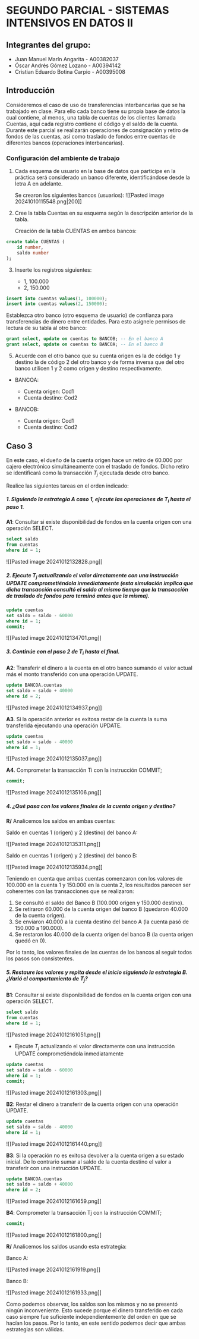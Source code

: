 # SEGUNDO PARCIAL - SISTEMAS INTENSIVOS EN DATOS II
## Integrantes del grupo:
- Juan Manuel Marín Angarita - A00382037
- Óscar Andrés Gómez Lozano - A00394142
- Cristian Eduardo Botina Carpio - A00395008

## Introducción
Consideremos el caso de uso de transferencias interbancarias que se ha trabajado en clase. Para ello cada banco tiene su propia base de datos la cual contiene, al menos, una tabla de cuentas de los clientes llamada Cuentas, aquí cada registro contiene el código y el saldo de la cuenta. Durante este parcial se realizarán operaciones de consignación y retiro de fondos de las cuentas, así como traslado de fondos entre cuentas de diferentes bancos (operaciones interbancarias).

### Configuración del ambiente de trabajo
1. Cada esquema de usuario en la base de datos que participe en la práctica será considerado un banco diferente, identificándose desde la letra A en adelante.

	Se crearon los siguientes bancos (usuarios):
	![[Pasted image 20241010115548.png|200]]
2. Cree la tabla Cuentas en su esquema según la descripción anterior de la tabla.

	Creación de la tabla CUENTAS en ambos bancos:

```SQL
create table CUENTAS (
	id number,
	saldo number
);
```

3. Inserte los registros siguientes:

	* 1, $100.000$
	* 2, $150.000$

```SQL
insert into cuentas values(1, 100000);
insert into cuentas values(2, 150000);
```

Establezca otro banco (otro esquema de usuario) de confianza para transferencias de dinero entre entidades. Para esto asígnele permisos de lectura de su tabla al otro banco:

```SQL
grant select, update on cuentas to BANCOB; -- En el banco A
grant select, update on cuentas to BANCOA; -- En el banco B
```
 
 5. Acuerde con el otro banco que su cuenta origen es la de código 1 y destino la de código 2 del otro banco y de forma inversa que del otro banco utilicen 1 y 2 como origen y destino respectivamente.

* BANCOA:
	* Cuenta origen: Cod1
	* Cuenta destino: Cod2

* BANCOB:
	* Cuenta origen: Cod1
	* Cuenta destino: Cod2

## Caso 3
En este caso, el dueño de la cuenta origen hace un retiro de $60.000$ por cajero electrónico simultáneamente con el traslado de fondos. Dicho retiro se identificará como la transacción $T_{j}$ ejecutada desde otro banco.

Realice las siguientes tareas en el orden indicado:

##### 1. Siguiendo la estrategia $A$ caso 1, ejecute las operaciones de $T_{i}$ hasta el paso 1.
**A1**: Consultar si existe disponibilidad de fondos en la cuenta origen con una operación SELECT.

```SQL
select saldo
from cuentas
where id = 1;
```

![[Pasted image 20241012132828.png]]

##### 2. Ejecute $T_{j}$ actualizando el valor directamente con una instrucción UPDATE comprometiéndola inmediatamente (esta simulación implica que dicha transacción consultó el saldo al mismo tiempo que la transacción de traslado de fondos pero terminó antes que la misma).
```SQL
update cuentas
set saldo = saldo - 60000
where id = 1;
commit;
```

![[Pasted image 20241012134701.png]]

##### 3. Continúe con el paso 2 de $T_{i}$ hasta el final.
**A2**: Transferir el dinero a la cuenta en el otro banco sumando el valor actual más el monto transferido con una operación UPDATE.

```SQL
update BANCOA.cuentas
set saldo = saldo + 40000
where id = 2;
```

![[Pasted image 20241012134937.png]]

**A3**. Si la operación anterior es exitosa restar de la cuenta la suma transferida ejecutando una operación UPDATE.

```SQL
update cuentas
set saldo = saldo - 40000
where id = 1;
```

![[Pasted image 20241012135037.png]]

**A4**. Comprometer la transacción Ti con la instrucción COMMIT;

```SQL
commit;
```

![[Pasted image 20241012135106.png]]

##### 4. ¿Qué pasa con los valores finales de la cuenta origen y destino?
**R/** Analicemos los saldos en ambas cuentas:

Saldo en cuentas 1 (origen) y 2 (destino) del banco A:

![[Pasted image 20241012135311.png]]

Saldo en cuentas 1 (origen) y 2 (destino) del banco B:

![[Pasted image 20241012135934.png]]

Teniendo en cuenta que ambas cuentas comenzaron con los valores de $100.000$ en la cuenta 1 y $150.000$ en la cuenta 2, los resultados parecen ser coherentes con las transacciones que se realizaron:

1. Se consultó el saldo del Banco B ($100.000$ origen y $150.000$ destino).
2. Se retiraron $60.000$ de la cuenta origen del banco B (quedaron $40.000$ de la cuenta origen).
3. Se enviaron $40.000$ a la cuenta destino del banco A (la cuenta pasó de $150.000$ a $190.000$).
4. Se restaron los $40.000$ de la cuenta origen del banco B (la cuenta origen quedó en $0$).

Por lo tanto, los valores finales de las cuentas de los bancos al seguir todos los pasos son consistentes.

##### 5. Restaure los valores y repita desde el inicio siguiendo la estrategia B. ¿Varió el comportamiento de $T_{j}$?
**B1**: Consultar si existe disponibilidad de fondos en la cuenta origen con una operación SELECT.

```SQL
select saldo
from cuentas
where id = 1;
```

![[Pasted image 20241012161051.png]]

- Ejecute $T_{j}$ actualizando el valor directamente con una instrucción UPDATE comprometiéndola inmediatamente

```SQL
update cuentas
set saldo = saldo - 60000
where id = 1;
commit;
```

![[Pasted image 20241012161303.png]]

**B2**: Restar el dinero a transferir de la cuenta origen con una operación UPDATE.

```SQL
update cuentas
set saldo = saldo - 40000
where id = 1;
```

![[Pasted image 20241012161440.png]]

**B3**: Si la operación no es exitosa devolver a la cuenta origen a su estado inicial. De lo contrario sumar al saldo de la cuenta destino el valor a transferir con una instrucción UPDATE.

```SQL
update BANCOA.cuentas
set saldo = saldo + 40000
where id = 2;
```

![[Pasted image 20241012161659.png]]

**B4**: Comprometer la transacción Tj con la instrucción COMMIT;

```SQL
commit;
```

![[Pasted image 20241012161800.png]]

**R/**  Analicemos los saldos usando esta estrategia:

Banco A:

![[Pasted image 20241012161919.png]]

Banco B:

![[Pasted image 20241012161933.png]]

Como podemos observar, los saldos son los mismos y no se presentó ningún inconveniente. Esto sucede porque el dinero transferido en cada caso siempre fue suficiente independientemente del orden en que se hacían los pasos. Por lo tanto, en este sentido podemos decir que ambas estrategias son válidas.